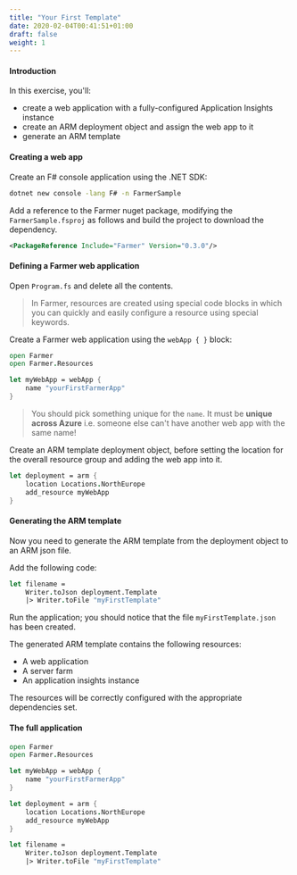 ```yaml
---
title: "Your First Template"
date: 2020-02-04T00:41:51+01:00
draft: false
weight: 1
---
```


#### Introduction
In this exercise, you'll:
* create a web application with a fully-configured Application Insights instance
* create an ARM deployment object and assign the web app to it
* generate an ARM template

#### Creating a web app
Create an F# console application using the .NET SDK: 

```cmd
dotnet new console -lang F# -n FarmerSample
```

Add a reference to the Farmer nuget package, modifying the `FarmerSample.fsproj` as follows and build the project to download the dependency.

```xml
<PackageReference Include="Farmer" Version="0.3.0"/>
```

#### Defining a Farmer web application
Open `Program.fs` and delete all the contents.

> In Farmer, resources are created using special code blocks in which you can quickly and easily configure a resource using special keywords.

Create a Farmer web application using the `webApp { }` block:

```fsharp
open Farmer
open Farmer.Resources

let myWebApp = webApp {
    name "yourFirstFarmerApp"
}
```

> You should pick something unique for the `name`. It must be **unique across Azure** i.e. someone else can't have another web app with the same name!

Create an ARM template deployment object, before setting the location for the overall resource group and adding the web app into it.
```fsharp
let deployment = arm {
    location Locations.NorthEurope
    add_resource myWebApp
}
```

#### Generating the ARM template 
Now you need to generate the ARM template from the deployment object to an ARM json file.

Add the following code:

```fsharp
let filename =
    Writer.toJson deployment.Template
    |> Writer.toFile "myFirstTemplate"
```

Run the application; you should notice that the file `myFirstTemplate.json` has been created.

The generated ARM template contains the following resources:

* A web application
* A server farm
* An application insights instance

The resources will be correctly configured with the appropriate dependencies set.

#### The full application

```fsharp
open Farmer
open Farmer.Resources

let myWebApp = webApp {
    name "yourFirstFarmerApp"
}

let deployment = arm {
    location Locations.NorthEurope
    add_resource myWebApp
}

let filename =
    Writer.toJson deployment.Template
    |> Writer.toFile "myFirstTemplate"
```

<!-- 1. Uncomment the last two lines in the application and run it again to deploy the template (see [here](#deploying-to-azure) if you want to learn more about this **and what prerequisites are required**).
1. Once it has deployed, find it in the Azure portal. You will see that *three* resources were created: the **app service**, the **app service plan** that the app service resides in and a linked **application insights** instance. -->